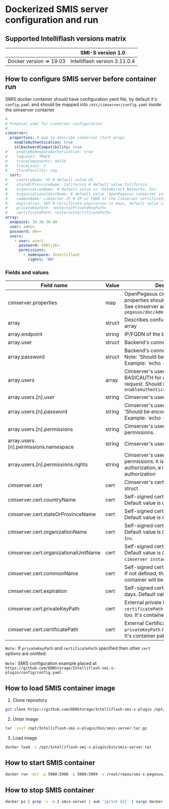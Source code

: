 # Dockerized SMIS server configuration and run

## Supported Intelliflash versions matrix

|                                      | SMI-S version 1.0             |
| ------------------------------------ | ----------------------------- |
| Docker version => 19.03              | Intelliflash version 3.11.0.4 |

## How to configure SMIS server before container run

SMIS docker container should have configuration yaml file, by default it's `config.yaml` and should be mapped into `/etc/cimserver/config.yaml` inside the simserver container

```yaml
#
# Proposal yaml for cimserver configuration
#
cimserver:
  properties: # map to describe cimserver start props
    enableAuthentication: true
    sslBackwardCompatibility: true
#    enableNamespaceAuthorization: true
#    logLevel: TRACE
#    traceComponents: XmlIO
#    traceLevel: 5
#    traceFacility: Log
  cert:
#    countryName: US # default value US
#    stateOrProvinceName: California # default value California
#    organizationName: # default value is 'DataDirect Networks, Inc'
#    organizationalUnitName: # default value 'OpenPegasus cimserver instance'
#    commonName: cimserver.IP # IP or FQDN of the Cimserver certificate
#    expiration: 365 # Certificate expiration in days, default valie is 365
#    privateKeyPath: <externalPrivateKeyPath>
#    certificatePath: <externalCertificatePath>
array:
  endpoint: 10.20.30.40
  user: admin
  password: dA==
  users:
    - user: user1
      password: dXNlcjE=
      permissions:
        - namespace: Intelliflash
          rights: "RW"

```

### Fields and values
Field name                           | Value   | Description
------------------------------------ | ------- | --------------------------------------------------------------------
cimserver.properties                 | map     |  OpenPegasus cimserver' initial properties should be described there. See cimserver admin's guide `pegasus/doc/Admin_Guide_Release.pdf`
array                                | struct  |  Describes confuguration for remote array
array.endpoint                       | string  |  IP/FQDN of the backend array
array.user                           | struct  |  Backend's connection user name
array.password                       | struct  |  Backend's connection password. Note: 'Should be encoded in BASE64. Example: `echo -n 'password' | base64`'.
array.users                          | array   |  Cimserver's users. Enables BASICAUTH for every remote request. Should be used when `enableAuthentication=true`
array.users.[n].user                 | string  |  Cimserver's user name
array.users.[n].password             | string  |  Cimserver's user password. Note: 'Should be encoded in BASE64. Example: `echo -n 'password' | base64`'.
array.users.[n].permissions          | string  |  Cimserver's user namespace permissions.
array.users.[n].permissions.namespace| string  |  Cimserver's user namespace name
array.users.[n].permissions.rights   | string  |  Cimserver's user namespace permissions. `R` is for READ authorization, `W` is for WRITE authorization
cimserver.cert                       | cert    |  Cimserver's certificate configuration struct
cimserver.cert.countryName           | cert    |  Self-signed certificate 'C' attribute. Default value is `US`.
cimserver.cert.stateOrProvinceName   | cert    |  Self-signed certificate 'ST' attribute. Default value is `California`.
cimserver.cert.organizationName      | cert    |  Self-signed certificate 'O' attribute. Default value is `DataDirect Networks, Inc`.
cimserver.cert.organizationalUnitName| cert    |  Self-signed certificate 'OU' attribute. Default value is `OpenPegasus cimserver instance`.
cimserver.cert.commonName            | cert    |  Self-signed certificate 'CN' attribute. If not defined, then IP address of the container will be used.
cimserver.cert.expiration            | cert    |  Self-signed certificate expiration in days. Default value `365`
cimserver.cert.privateKeyPath        | cert    |  External private key file path. `certificatePath` must be specified too. It's container path, not host.
cimserver.cert.certificatePath       | cert    |  External Certificate file path. `privateKeyPath`  must be specified too. It's container path, not host.

`Note:` If `privateKeyPath` and `certificatePath` specified then other `cert` options are omitted.

`Note:` SMIS configuration example placed at `https://github.com/DDNStorage/Intelliflash-smi-s-plugin/config/config.yaml`

## How to load SMIS container image

1. Clone repository
```bash
git clone https://github.com/DDNStorage/Intelliflash-smi-s-plugin /opt/Intelliflash-smi-s-plugin
```

2. Untar image
```bash
tar -zxvf /opt/Intelliflash-smi-s-plugin/bin/smis-server.tar.gz
```

3. Load image
```bash
docker load -i /opt/Intelliflash-smi-s-plugin/bin/smis-server.tar
```

## How to start SMIS container

```bash
docker run -dit -p 5988:5988 -p 5989:5989 -v /root/repos/smi-s-pegasus/config:/etc/cimserver smis-server:1.0
```

## How to stop SMIS container
```bash
docker ps | grep -i -m 1 smis-server | awk '{print $1}' | xargs docker kill
```
